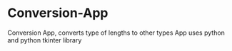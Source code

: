 # Conversion-App
Conversion App, converts type of lengths to other types
App uses python and python tkinter library
